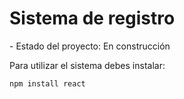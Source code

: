 <h1> Sistema de registro </h1>
- Estado del proyecto: En construcción

Para utilizar el sistema debes instalar:

```` npm install react ````
